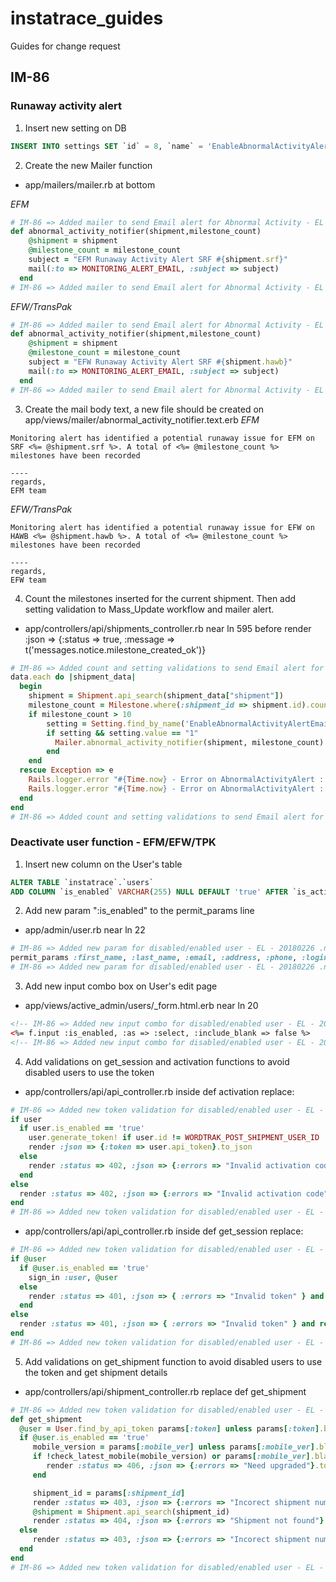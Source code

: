 # instatrace_guides
Guides for change request

## IM-86

### Runaway activity alert
1. Insert new setting on DB
```SQL
INSERT INTO settings SET `id` = 8, `name` = 'EnableAbnormalActivityAlertEmail', `value` = '1', `description` = 'Enable Abnormal Activity Alert Email (Turn on: 1: Turn Off: 0)', `created_at` = '2018-02-25 16:51:25', `updated_at` = '2018-02-25 16:51:25';
```

2. Create the new Mailer function
* app/mailers/mailer.rb at bottom

*EFM* 
```ruby
# IM-86 => Added mailer to send Email alert for Abnormal Activity - EL - 20180226 .ns
def abnormal_activity_notifier(shipment,milestone_count)
    @shipment = shipment
    @milestone_count = milestone_count
    subject = "EFM Runaway Activity Alert SRF #{shipment.srf}" 
    mail(:to => MONITORING_ALERT_EMAIL, :subject => subject)
  end
# IM-86 => Added mailer to send Email alert for Abnormal Activity - EL - 20180226 .ne
```
*EFW/TransPak* 
```ruby
# IM-86 => Added mailer to send Email alert for Abnormal Activity - EL - 20180226 .ns
def abnormal_activity_notifier(shipment,milestone_count)
    @shipment = shipment
    @milestone_count = milestone_count
    subject = "EFW Runaway Activity Alert SRF #{shipment.hawb}" 
    mail(:to => MONITORING_ALERT_EMAIL, :subject => subject)
  end
# IM-86 => Added mailer to send Email alert for Abnormal Activity - EL - 20180226 .ne
```

3. Create the mail body text, a new file should be created on app/views/mailer/abnormal_activity_notifier.text.erb
*EFM*
```
Monitoring alert has identified a potential runaway issue for EFM on SRF <%= @shipment.srf %>. A total of <%= @milestone_count %> milestones have been recorded

----
regards,
EFM team

```
*EFW/TransPak*
```
Monitoring alert has identified a potential runaway issue for EFW on HAWB <%= @shipment.hawb %>. A total of <%= @milestone_count %> milestones have been recorded

----
regards,
EFW team

```

4. Count the milestones inserted for the current shipment. Then add setting validation to Mass_Update workflow and mailer alert.
* app/controllers/api/shipments_controller.rb near ln 595 before render :json => {:status => true, :message => t('messages.notice.milestone_created_ok')}

```ruby
# IM-86 => Added count and setting validations to send Email alert for Abnormal Activity    - EL - 20180226 .ns
data.each do |shipment_data|
  begin
    shipment = Shipment.api_search(shipment_data["shipment"])
    milestone_count = Milestone.where(:shipment_id => shipment.id).count
    if milestone_count > 10
        setting = Setting.find_by_name('EnableAbnormalActivityAlertEmail')
        if setting && setting.value == "1"
          Mailer.abnormal_activity_notifier(shipment, milestone_count).deliver
        end
    end
  rescue Exception => e
    Rails.logger.error "#{Time.now} - Error on AbnormalActivityAlert : #{e.inspect}"
    Rails.logger.error "#{Time.now} - Error on AbnormalActivityAlert : #{e.backtrace.inspect}"
  end
end
# IM-86 => Added count and setting validations to send Email alert for Abnormal Activity- EL - 20180226 .ne
```

### Deactivate user function - EFM/EFW/TPK
1. Insert new column on the User's table
```SQL
ALTER TABLE `instatrace`.`users` 
ADD COLUMN `is_enabled` VARCHAR(255) NULL DEFAULT 'true' AFTER `is_activated`,
```
2. Add new param ":is_enabled" to the permit_params line
* app/admin/user.rb near ln 22
```ruby
# IM-86 => Added new param for disabled/enabled user - EL - 20180226 .ns
permit_params :first_name, :last_name, :email, :address, :phone, :login, :activation_code, :password, :password_confirmation, :language, :role_id, :is_enabled
# IM-86 => Added new param for disabled/enabled user - EL - 20180226 .ne
```

3. Add new input combo box on User's edit page
* app/views/active_admin/users/_form.html.erb near ln 20
```html
<!-- IM-86 => Added new input combo for disabled/enabled user - EL - 20180226 .ns -->
<%= f.input :is_enabled, :as => :select, :include_blank => false %>
<!-- IM-86 => Added new input combo for disabled/enabled user - EL - 20180226 .ne -->
```
4. Add validations on get_session and activation functions to avoid disabled users to use the token
* app/controllers/api/api_controller.rb inside def activation replace:
```ruby
# IM-86 => Added new token validation for disabled/enabled user - EL - 20180226 .ns
if user
  if user.is_enabled == 'true'
    user.generate_token! if user.id != WORDTRAK_POST_SHIPMENT_USER_ID
    render :json => {:token => user.api_token}.to_json
  else
    render :status => 402, :json => {:errors => "Invalid activation code"}.to_json and return
  end
else
  render :status => 402, :json => {:errors => "Invalid activation code"}.to_json and return
end
# IM-86 => Added new token validation for disabled/enabled user - EL - 20180226 .ne
```

* app/controllers/api/api_controller.rb inside def get_session replace:
```ruby
# IM-86 => Added new token validation for disabled/enabled user - EL - 20180226 .ns
if @user
  if @user.is_enabled == 'true'
    sign_in :user, @user
  else
    render :status => 401, :json => { :errors => "Invalid token" } and return
  end
else
  render :status => 401, :json => { :errors => "Invalid token" } and return
end
# IM-86 => Added new token validation for disabled/enabled user - EL - 20180226 .ne
```
5. Add validations on get_shipment function to avoid disabled users to use the token and get shipment details
* app/controllers/api/shipment_controller.rb replace def get_shipment
```ruby
# IM-86 => Added new token validation for disabled/enabled user - EL - 20180226 .ns
def get_shipment
  @user = User.find_by_api_token params[:token] unless params[:token].blank?
  if @user.is_enabled == 'true'
     mobile_version = params[:mobile_ver] unless params[:mobile_ver].blank?
     if !check_latest_mobile(mobile_version) or params[:mobile_ver].blank?
        render :status => 406, :json => {:errors => "Need upgraded"}.to_json and return
     end

     shipment_id = params[:shipment_id]
     render :status => 403, :json => {:errors => "Incorect shipment number"}.to_json and return if shipment_id == 0
     @shipment = Shipment.api_search(shipment_id)
     render :status => 404, :json => {:errors => "Shipment not found"}.to_json and return unless @shipment
  else
     render :status => 403, :json => {:errors => "Incorect shipment number"}.to_json and return
  end
end
# IM-86 => Added new token validation for disabled/enabled user - EL - 20180226 .ne
```
